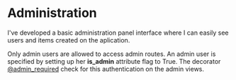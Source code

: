 # Administration

I've developed a basic administration panel interface where I can easily see users and items created on the aplication.  

Only admin users are allowed to access admin routes. An admin user is specified by setting up her __is_admin__ attribute flag to True. The decorator [@admin_required](https://github.com/rosariomgomez/tradyfit/blob/master/vagrant/tradyfit/app/admin/decorators.py#L6) check for this authentication on the admin views.